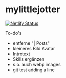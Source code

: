 # mylittlejotter

[![Netlify Status](https://api.netlify.com/api/v1/badges/3b2434e0-6cb1-45f6-8ba9-476361219a7c/deploy-status)](https://app.netlify.com/sites/relaxed-elion-eac0e2/deploys)


To-do's

- entferne "| Posts"
- kleineres Bild Avatar
- Introtext
- Skills ergänzen
- s.o. auch webp images
- git test
adding a line

